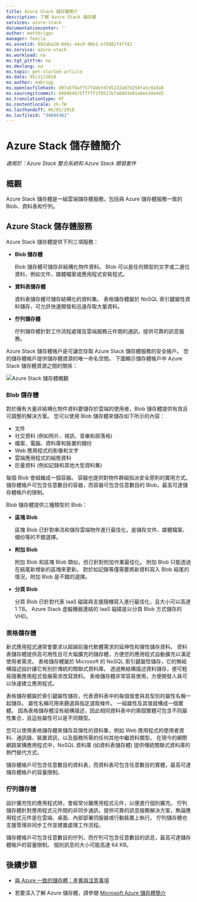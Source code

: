 ```yaml
---
title: Azure Stack 儲存體簡介
description: 了解 Azure Stack 儲存體
services: azure-stack
documentationcenter: ''
author: mattbriggs
manager: femila
ms.assetid: 092aba28-04bc-44c0-90e1-e79d82f4ff42
ms.service: azure-stack
ms.workload: na
ms.tgt_pltfrm: na
ms.devlang: na
ms.topic: get-started-article
ms.date: 05/21/2018
ms.author: mabrigg
ms.openlocfilehash: d97a5f8aff57f4bbfd7d5222a87d258fa5c92da8
ms.sourcegitcommit: 680964b75f7fff2f0517b7a0d43e01a9ee3da445
ms.translationtype: HT
ms.contentlocale: zh-TW
ms.lasthandoff: 06/01/2018
ms.locfileid: "34604381"
---
```

# <a name="introduction-to-azure-stack-storage"></a>Azure Stack 儲存體簡介

*適用於：Azure Stack 整合系統和 Azure Stack 開發套件*

## <a name="overview"></a>概觀

Azure Stack 儲存體是一組雲端儲存體服務，包括與 Azure 儲存體服務一致的 Blob、資料表和佇列。

## <a name="azure-stack-storage-services"></a>Azure Stack 儲存體服務

Azure Stack 儲存體提供下列三項服務：

- **Blob 儲存體**

    Blob 儲存體可儲存非結構化物件資料。 Blob 可以是任何類型的文字或二進位資料，例如文件、媒體檔案或應用程式安裝程式。

- **資料表儲存體**

    資料表儲存體可儲存結構化的資料集。 表格儲存體屬於 NoSQL 索引鍵屬性資料儲存，可允許快速開發和迅速存取大量資料。

- **佇列儲存體**

    佇列儲存體針對工作流程處理及雲端服務元件間的通訊，提供可靠的訊息服務。

Azure Stack 儲存體帳戶是可讓您存取 Azure Stack 儲存體服務的安全帳戶。 您的儲存體帳戶提供儲存體資源的唯一命名空間。 下圖顯示儲存體帳戶中 Azure Stack 儲存體資源之間的關係：

![Azure Stack 儲存體概觀](media/azure-stack-storage-overview/AzureStackStorageOverview.png)

### <a name="blob-storage"></a>Blob 儲存體

對於擁有大量非結構化物件資料要儲存於雲端的使用者，Blob 儲存體提供有效且可調整的解決方案。 您可以使用 Blob 儲存體來儲存如下所示的內容：

- 文件
- 社交資料 (例如照片、視訊、音樂和部落格)
- 檔案、電腦、資料庫和裝置的備份
- Web 應用程式的影像和文字
- 雲端應用程式的組態資料
- 巨量資料 (例如記錄和其他大型資料集)

每個 Blob 會組織成一個容器。 容器也提供對物件群組指派安全原則的實用方式。 儲存體帳戶可包含任意數目的容器，而容器可包含任意數目的 Blob，最高可達儲存體帳戶的限制。

Blob 儲存體提供三種類型的 Blob：

- **區塊 Blob**

    區塊 Blob 已針對串流和儲存雲端物件進行最佳化，是儲存文件、媒體檔案、備份等的不錯選擇。

- **附加 Blob**

    附加 Blob 和區塊 Blob 類似，但已針對附加作業最佳化。 附加 Blob 只能透過在結尾新增新的區塊來更新。 對於如記錄等僅需要將新資料寫入 Blob 結尾的情況，附加 Blob 是不錯的選擇。

- **分頁 Blob**

    分頁 Blob 已針對代表 IaaS 磁碟與支援隨機寫入進行最佳化，且大小可以高達 1 TB。 Azure Stack 虛擬機器連結的 IaaS 磁碟是以分頁 Blob 方式儲存的 VHD。

### <a name="table-storage"></a>表格儲存體

新式應用程式通常會要求以超越前幾代軟體需求的延伸性和彈性儲存資料。 資料表儲存體提供高可用性且可大幅擴充的儲存體，方便您的應用程式自動擴充以滿足使用者需求。 表格儲存體屬於 Microsoft 的 NoSQL 索引鍵屬性儲存，它的無結構描述設計讓它有別於傳統的關聯式資料庫。 透過無結構描述資料儲存，便可輕易隨著應用程式發展需求改寫資料。 表格儲存體非常容易使用，方便開發人員可以快速建立應用程式。

表格儲存體屬於索引鍵屬性儲存，代表資料表中的每個值會與具型別的屬性名稱一起儲存。 屬性名稱可用來篩選與指定選取條件。 一組屬性及其值就構成一個實體。 因為表格儲存體沒有結構描述，因此相同資料表中的兩個實體可包含不同屬性集合，且這些屬性可以是不同類型。

您可以使用表格儲存體來儲存具彈性的資料集，例如 Web 應用程式的使用者資料、通訊錄、裝置資訊，以及服務所需的任何其他中繼資料類型。 在現今的網際網路架構應用程式中，NoSQL 資料庫 (如資料表儲存體) 提供傳統關聯式資料庫的熱門替代方式。

儲存體帳戶可包含任意數目的資料表，而資料表可包含任意數目的實體，最高可達儲存體帳戶的容量限制。

### <a name="queue-storage"></a>佇列儲存體

設計擴充性的應用程式時，會經常分離應用程式元件，以便進行個別擴充。 佇列儲存體針對應用程式元件間的非同步通訊，提供可靠的訊息服務解決方案，無論應用程式元件是在雲端、桌面、內部部署伺服器或行動裝置上執行。 佇列儲存體也支援管理非同步工作並建置處理工作流程。

儲存體帳戶可包含任意數目的佇列，而佇列可包含任意數目的訊息，最高可達儲存體帳戶的容量限制。 個別訊息的大小可能高達 64 KB。

## <a name="next-steps"></a>後續步驟

- [與 Azure 一致的儲存體：差異與注意事項](azure-stack-acs-differences.md)

- 若要深入了解 Azure 儲存體，請參閱 [Microsoft Azure 儲存體簡介](../../storage/common/storage-introduction.md)
